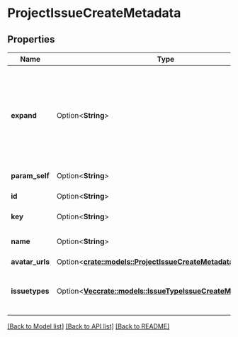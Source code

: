 # ProjectIssueCreateMetadata

## Properties

Name | Type | Description | Notes
------------ | ------------- | ------------- | -------------
**expand** | Option<**String**> | Expand options that include additional project issue create metadata details in the response. | [optional][readonly]
**param_self** | Option<**String**> | The URL of the project. | [optional][readonly]
**id** | Option<**String**> | The ID of the project. | [optional][readonly]
**key** | Option<**String**> | The key of the project. | [optional][readonly]
**name** | Option<**String**> | The name of the project. | [optional][readonly]
**avatar_urls** | Option<[**crate::models::ProjectIssueCreateMetadataAvatarUrls**](ProjectIssueCreateMetadata_avatarUrls.md)> |  | [optional]
**issuetypes** | Option<[**Vec<crate::models::IssueTypeIssueCreateMetadata>**](IssueTypeIssueCreateMetadata.md)> | List of the issue types supported by the project. | [optional][readonly]

[[Back to Model list]](../README.md#documentation-for-models) [[Back to API list]](../README.md#documentation-for-api-endpoints) [[Back to README]](../README.md)


